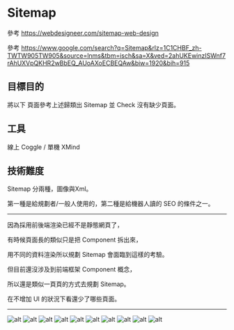 # Sitemap

參考 <https://webdesigneer.com/sitemap-web-design>

參考 <https://www.google.com/search?q=Sitemap&rlz=1C1CHBF_zh-TWTW905TW905&source=lnms&tbm=isch&sa=X&ved=2ahUKEwinzISWnf7rAhUXVpQKHR2wBbEQ_AUoAXoECBEQAw&biw=1920&bih=915>

## 目標目的

將以下 頁面參考上述歸類出 Sitemap 並 Check 沒有缺少頁面。

## 工具

線上 Coggle / 單機 XMind

## 技術難度

Sitemap 分兩種，圖像與Xml。

第一種是給規劃者/一般人使用的，第二種是給機器人讀的 SEO 的條件之一。

---

因為採用前後端渲染已經不是靜態網頁了，

有時候頁面長的類似只是把 Component 拆出來，

用不同的資料渲染所以規劃 Sitemap 會面臨到這樣的考驗。

但目前還沒涉及到前端框架 Component 概念，

所以還是類似一頁頁的方式去規劃 Sitemap。

在不增加 UI 的狀況下看還少了哪些頁面。

---

![alt](/Sitemap/文章內容頁.png)
![alt](/Sitemap/忘記密碼頁.png)
![alt](/Sitemap/訂單查詢頁.png)
![alt](/Sitemap/首頁.png)
![alt](/Sitemap/退換貨申請頁.png)
![alt](/Sitemap/產品內容頁.png)
![alt](/Sitemap/產品頁.png)
![alt](/Sitemap/登入頁.png)
![alt](/Sitemap/註冊頁.png)
![alt](/Sitemap/會員資料修改頁.png)